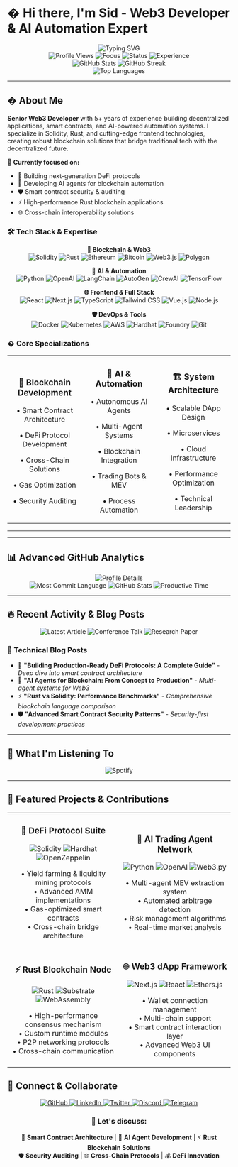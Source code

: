 # � Hi there, I'm Sid - Web3 Developer & AI Automation Expert

<div align="center">
  <img src="https://readme-typing-svg.herokuapp.com?font=Fira+Code&weight=600&size=30&pause=1000&color=00D9FF&center=true&vCenter=true&width=600&lines=Senior+Web3+Developer;Solidity+%26+Rust+Expert;AI+Agent+Builder;Blockchain+Architect;Smart+Contract+Auditor;DeFi+Protocol+Developer" alt="Typing SVG" />
</div>

<div align="center">
  <img src="https://komarev.com/ghpvc/?username=s1dc0des&style=for-the-badge&color=00d9ff&label=PROFILE+VIEWS" alt="Profile Views" />
  <img src="https://img.shields.io/badge/Focus-Web3%20%26%20AI-00D9FF?style=for-the-badge" alt="Focus" />
  <img src="https://img.shields.io/badge/Status-Senior%20Developer-00D9FF?style=for-the-badge" alt="Status" />
  <img src="https://img.shields.io/badge/Experience-5%2B%20Years-00D9FF?style=for-the-badge" alt="Experience" />
</div>

<div align="center">
  <img src="https://github-readme-stats.vercel.app/api?username=s1dc0des&show_icons=true&theme=radical&hide_border=true&bg_color=0D1117&title_color=00D9FF&text_color=9F9F9F&icon_color=00D9FF" alt="GitHub Stats" />
  <img src="https://github-readme-streak-stats.herokuapp.com/?user=s1dc0des&theme=radical&hide_border=true&background=0D1117&stroke=00D9FF&ring=00D9FF&fire=00D9FF&currStreakNum=9F9F9F&sideNums=9F9F9F&currStreakLabel=9F9F9F&sideLabels=9F9F9F&dates=9F9F9F" alt="GitHub Streak" />
</div>

<div align="center">
  <img src="https://github-readme-stats.vercel.app/api/top-langs/?username=s1dc0des&layout=compact&theme=radical&hide_border=true&bg_color=0D1117&title_color=00D9FF&text_color=9F9F9F" alt="Top Languages" />
</div>

---

## � About Me

**Senior Web3 Developer** with 5+ years of experience building decentralized applications, smart contracts, and AI-powered automation systems. I specialize in Solidity, Rust, and cutting-edge frontend technologies, creating robust blockchain solutions that bridge traditional tech with the decentralized future.

🎯 **Currently focused on:**
- 🔗 Building next-generation DeFi protocols
- 🤖 Developing AI agents for blockchain automation
- 🛡️ Smart contract security & auditing
- ⚡ High-performance Rust blockchain applications
- 🌐 Cross-chain interoperability solutions

### 🛠️ Tech Stack & Expertise

<div align="center">

**🔗 Blockchain & Web3**
<br>
<img src="https://img.shields.io/badge/Solidity-363636?style=for-the-badge&logo=solidity&logoColor=white" alt="Solidity" />
<img src="https://img.shields.io/badge/Rust-000000?style=for-the-badge&logo=rust&logoColor=white" alt="Rust" />
<img src="https://img.shields.io/badge/Ethereum-3C3C3D?style=for-the-badge&logo=ethereum&logoColor=white" alt="Ethereum" />
<img src="https://img.shields.io/badge/Bitcoin-F7931E?style=for-the-badge&logo=bitcoin&logoColor=white" alt="Bitcoin" />
<img src="https://img.shields.io/badge/Web3.js-F16822?style=for-the-badge&logo=web3.js&logoColor=white" alt="Web3.js" />
<img src="https://img.shields.io/badge/Polygon-8247E5?style=for-the-badge&logo=polygon&logoColor=white" alt="Polygon" />

**🤖 AI & Automation**
<br>
<img src="https://img.shields.io/badge/Python-3776AB?style=for-the-badge&logo=python&logoColor=white" alt="Python" />
<img src="https://img.shields.io/badge/OpenAI-412991?style=for-the-badge&logo=openai&logoColor=white" alt="OpenAI" />
<img src="https://img.shields.io/badge/LangChain-1C3C3C?style=for-the-badge&logo=langchain&logoColor=white" alt="LangChain" />
<img src="https://img.shields.io/badge/AutoGen-FF6B6B?style=for-the-badge&logo=microsoft&logoColor=white" alt="AutoGen" />
<img src="https://img.shields.io/badge/CrewAI-00D4AA?style=for-the-badge&logo=crewai&logoColor=white" alt="CrewAI" />
<img src="https://img.shields.io/badge/TensorFlow-FF6F00?style=for-the-badge&logo=tensorflow&logoColor=white" alt="TensorFlow" />

**🌐 Frontend & Full Stack**
<br>
<img src="https://img.shields.io/badge/React-20232A?style=for-the-badge&logo=react&logoColor=61DAFB" alt="React" />
<img src="https://img.shields.io/badge/Next.js-000000?style=for-the-badge&logo=nextdotjs&logoColor=white" alt="Next.js" />
<img src="https://img.shields.io/badge/TypeScript-007ACC?style=for-the-badge&logo=typescript&logoColor=white" alt="TypeScript" />
<img src="https://img.shields.io/badge/Tailwind_CSS-38B2AC?style=for-the-badge&logo=tailwind-css&logoColor=white" alt="Tailwind CSS" />
<img src="https://img.shields.io/badge/Vue.js-4FC08D?style=for-the-badge&logo=vuedotjs&logoColor=white" alt="Vue.js" />
<img src="https://img.shields.io/badge/Node.js-43853D?style=for-the-badge&logo=nodedotjs&logoColor=white" alt="Node.js" />

**🛡️ DevOps & Tools**
<br>
<img src="https://img.shields.io/badge/Docker-2496ED?style=for-the-badge&logo=docker&logoColor=white" alt="Docker" />
<img src="https://img.shields.io/badge/Kubernetes-326CE5?style=for-the-badge&logo=kubernetes&logoColor=white" alt="Kubernetes" />
<img src="https://img.shields.io/badge/AWS-232F3E?style=for-the-badge&logo=amazonwebservices&logoColor=white" alt="AWS" />
<img src="https://img.shields.io/badge/Hardhat-FFF100?style=for-the-badge&logo=hardhat&logoColor=black" alt="Hardhat" />
<img src="https://img.shields.io/badge/Foundry-000000?style=for-the-badge&logo=foundry&logoColor=white" alt="Foundry" />
<img src="https://img.shields.io/badge/Git-F05032?style=for-the-badge&logo=git&logoColor=white" alt="Git" />

</div>

### � Core Specializations

<div align="center">
  <table>
    <tr>
      <td align="center" width="33%">
        <h3>🔗 Blockchain Development</h3>
        <p>• Smart Contract Architecture</p>
        <p>• DeFi Protocol Development</p>
        <p>• Cross-Chain Solutions</p>
        <p>• Gas Optimization</p>
        <p>• Security Auditing</p>
      </td>
      <td align="center" width="33%">
        <h3>🤖 AI & Automation</h3>
        <p>• Autonomous AI Agents</p>
        <p>• Multi-Agent Systems</p>
        <p>• Blockchain Integration</p>
        <p>• Trading Bots & MEV</p>
        <p>• Process Automation</p>
      </td>
      <td align="center" width="33%">
        <h3>🏗️ System Architecture</h3>
        <p>• Scalable DApp Design</p>
        <p>• Microservices</p>
        <p>• Cloud Infrastructure</p>
        <p>• Performance Optimization</p>
        <p>• Technical Leadership</p>
      </td>
    </tr>
  </table>
</div>

---

---

## 📊 Advanced GitHub Analytics

<div align="center">
  <img src="https://github-profile-summary-cards.vercel.app/api/cards/profile-details?username=s1dc0des&theme=radical" alt="Profile Details" />
</div>

<div align="center">
  <img src="https://github-profile-summary-cards.vercel.app/api/cards/most-commit-language?username=s1dc0des&theme=radical" alt="Most Commit Language" />
  <img src="https://github-profile-summary-cards.vercel.app/api/cards/stats?username=s1dc0des&theme=radical" alt="GitHub Stats" />
  <img src="https://github-profile-summary-cards.vercel.app/api/cards/productive-time?username=s1dc0des&theme=radical" alt="Productive Time" />
</div>


---

## 🔥 Recent Activity & Blog Posts

<div align="center">
  <img src="https://img.shields.io/badge/Latest%20Article-Smart%20Contract%20Gas%20Optimization-00D9FF?style=for-the-badge&logo=medium&logoColor=white" alt="Latest Article" />
  <img src="https://img.shields.io/badge/Conference%20Talk-AI%20Agents%20in%20DeFi-FF6B6B?style=for-the-badge&logo=youtube&logoColor=white" alt="Conference Talk" />
  <img src="https://img.shields.io/badge/Research%20Paper-MEV%20Prevention%20Strategies-9F7AEA?style=for-the-badge&logo=arxiv&logoColor=white" alt="Research Paper" />
</div>

### 📝 Technical Blog Posts
- 🚀 **"Building Production-Ready DeFi Protocols: A Complete Guide"** - *Deep dive into smart contract architecture*
- 🤖 **"AI Agents for Blockchain: From Concept to Production"** - *Multi-agent systems for Web3*
- ⚡ **"Rust vs Solidity: Performance Benchmarks"** - *Comprehensive blockchain language comparison*
- 🛡️ **"Advanced Smart Contract Security Patterns"** - *Security-first development practices*

---

## 🎵 What I'm Listening To

<div align="center">
  <img src="https://spotify-github-profile.vercel.app/api/view?uid=spotify&cover_image=true&theme=radical&show_offline=false&background_color=0D1117&interchange=false&bar_color=00D9FF&bar_color_cover=false" alt="Spotify" />
</div>

---

## 🚀 Featured Projects & Contributions

<div align="center">
  <table>
    <tr>
      <td width="50%">
        <h3 align="center">🔗 DeFi Protocol Suite</h3>
        <div align="center">
          <img src="https://img.shields.io/badge/Solidity-363636?style=for-the-badge&logo=solidity&logoColor=white" alt="Solidity" />
          <img src="https://img.shields.io/badge/Hardhat-FFF100?style=for-the-badge&logo=hardhat&logoColor=black" alt="Hardhat" />
          <img src="https://img.shields.io/badge/OpenZeppelin-4E5EE4?style=for-the-badge&logo=openzeppelin&logoColor=white" alt="OpenZeppelin" />
        </div>
        <p align="center">
          • Yield farming & liquidity mining protocols<br>
          • Advanced AMM implementations<br>
          • Gas-optimized smart contracts<br>
          • Cross-chain bridge architecture
        </p>
      </td>
      <td width="50%">
        <h3 align="center">🤖 AI Trading Agent Network</h3>
        <div align="center">
          <img src="https://img.shields.io/badge/Python-3776AB?style=for-the-badge&logo=python&logoColor=white" alt="Python" />
          <img src="https://img.shields.io/badge/OpenAI-412991?style=for-the-badge&logo=openai&logoColor=white" alt="OpenAI" />
          <img src="https://img.shields.io/badge/Web3.py-F16822?style=for-the-badge&logo=web3.js&logoColor=white" alt="Web3.py" />
        </div>
        <p align="center">
          • Multi-agent MEV extraction system<br>
          • Automated arbitrage detection<br>
          • Risk management algorithms<br>
          • Real-time market analysis
        </p>
      </td>
    </tr>
    <tr>
      <td width="50%">
        <h3 align="center">⚡ Rust Blockchain Node</h3>
        <div align="center">
          <img src="https://img.shields.io/badge/Rust-000000?style=for-the-badge&logo=rust&logoColor=white" alt="Rust" />
          <img src="https://img.shields.io/badge/Substrate-000000?style=for-the-badge&logo=polkadot&logoColor=white" alt="Substrate" />
          <img src="https://img.shields.io/badge/WASM-654FF0?style=for-the-badge&logo=webassembly&logoColor=white" alt="WebAssembly" />
        </div>
        <p align="center">
          • High-performance consensus mechanism<br>
          • Custom runtime modules<br>
          • P2P networking protocols<br>
          • Cross-chain communication
        </p>
      </td>
      <td width="50%">
        <h3 align="center">🌐 Web3 dApp Framework</h3>
        <div align="center">
          <img src="https://img.shields.io/badge/Next.js-000000?style=for-the-badge&logo=nextdotjs&logoColor=white" alt="Next.js" />
          <img src="https://img.shields.io/badge/React-20232A?style=for-the-badge&logo=react&logoColor=61DAFB" alt="React" />
          <img src="https://img.shields.io/badge/Ethers.js-2535A0?style=for-the-badge&logo=ethereum&logoColor=white" alt="Ethers.js" />
        </div>
        <p align="center">
          • Wallet connection management<br>
          • Multi-chain support<br>
          • Smart contract interaction layer<br>
          • Advanced Web3 UI components
        </p>
      </td>
    </tr>
  </table>
</div>



## 🤝 Connect & Collaborate

<div align="center">
  <a href="https://github.com/s1dc0des" target="_blank">
    <img src="https://img.shields.io/badge/GitHub-100000?style=for-the-badge&logo=github&logoColor=white" alt="GitHub" />
  </a>
  <a href="https://linkedin.com/in/s1dc0des" target="_blank">
    <img src="https://img.shields.io/badge/LinkedIn-0077B5?style=for-the-badge&logo=linkedin&logoColor=white" alt="LinkedIn" />
  </a>
  <a href="https://twitter.com/s1dc0des" target="_blank">
    <img src="https://img.shields.io/badge/Twitter-1DA1F2?style=for-the-badge&logo=twitter&logoColor=white" alt="Twitter" />
  </a>
  <a href="https://discord.com/users/s1dc0des" target="_blank">
    <img src="https://img.shields.io/badge/Discord-5865F2?style=for-the-badge&logo=discord&logoColor=white" alt="Discord" />
  </a>
  <a href="https://t.me/s1dc0des" target="_blank">
    <img src="https://img.shields.io/badge/Telegram-2CA5E0?style=for-the-badge&logo=telegram&logoColor=white" alt="Telegram" />
  </a>
</div>

<div align="center">
  <h3>💬 Let's discuss:</h3>
  <p>
    🔗 <strong>Smart Contract Architecture</strong> | 🤖 <strong>AI Agent Development</strong> | ⚡ <strong>Rust Blockchain Solutions</strong><br>
    🛡️ <strong>Security Auditing</strong> | 🌐 <strong>Cross-Chain Protocols</strong> | 💰 <strong>DeFi Innovation</strong>
  </p>
</div>
